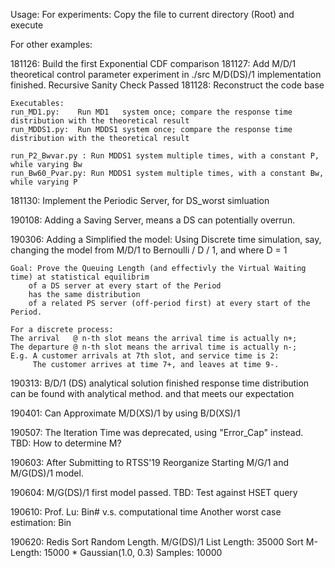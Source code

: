 Usage:
	For experiments: Copy the file to current directory (Root) and execute

For other examples:


181126: Build the first Exponential CDF comparison
181127: 
	Add M/D/1 theoretical control parameter experiment in ./src
	M/D(DS)/1 implementation finished. Recursive Sanity Check Passed
181128:
	Reconstruct the code base

	Executables:
	run_MD1.py:    Run MD1   system once; compare the response time distribution with the theoretical result
	run_MDDS1.py:  Run MDDS1 system once; compare the response time distribution with the theoretical result

	run_P2_Bwvar.py : Run MDDS1 system multiple times, with a constant P,  while varying Bw
	run_Bw60_Pvar.py: Run MDDS1 system multiple times, with a constant Bw, while varying P
181130:
	Implement the Periodic Server, for DS_worst simluation

190108:
	Adding a Saving Server, means a DS can potentially overrun.

190306:
    Adding a Simplified the model:
    Using Discrete time simulation, say, changing the model from M/D/1 to
    Bernoulli / D / 1, and where D = 1

    Goal: Prove the Queuing Length (and effectivly the Virtual Waiting time) at statistical equilibrim
        of a DS server at every start of the Period
        has the same distribution 
        of a related PS server (off-period first) at every start of the Period.

	For a discrete process:
	The arrival   @ n-th slot means the arrival time is actually n+;
    The departure @ n-th slot means the arrival time is actually n-;
	E.g. A customer arrivals at 7th slot, and service time is 2:
         The customer arrives at time 7+, and leaves at time 9-. 

190313:
	B/D/1 (DS) analytical solution finished
               response time distribution can be found with analytical method.
               and that meets our expectation


190401:
	Can Approximate M/D(XS)/1 by using B/D(XS)/1

190507:
    The Iteration Time was deprecated, using "Error_Cap" instead.
    TBD: How to determine M?

190603:
	After Submitting to RTSS'19
	Reorganize
    Starting M/G/1 and M/G(DS)/1 model.

190604:
	M/G(DS)/1 first model passed.
	TBD: Test against HSET query

190610:
	Prof. Lu: Bin# v.s. computational time
			  Another worst case estimation: Bin 

190620:
	Redis Sort Random Length. M/G(DS)/1
	List Length: 35000
    Sort M-Length: 15000 * Gaussian(1.0, 0.3)
    Samples: 10000
